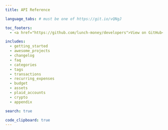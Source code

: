 ```yaml
---
title: API Reference

language_tabs: # must be one of https://git.io/vQNgJ

toc_footers:
  - <a href="https://github.com/lunch-money/developers">View on GitHub</a>

includes:
  - getting_started
  - awesome_projects
  - changelog
  - faq
  - categories
  - tags
  - transactions
  - recurring_expenses
  - budget
  - assets
  - plaid_accounts
  - crypto
  - appendix

search: true

code_clipboard: true
---
```

